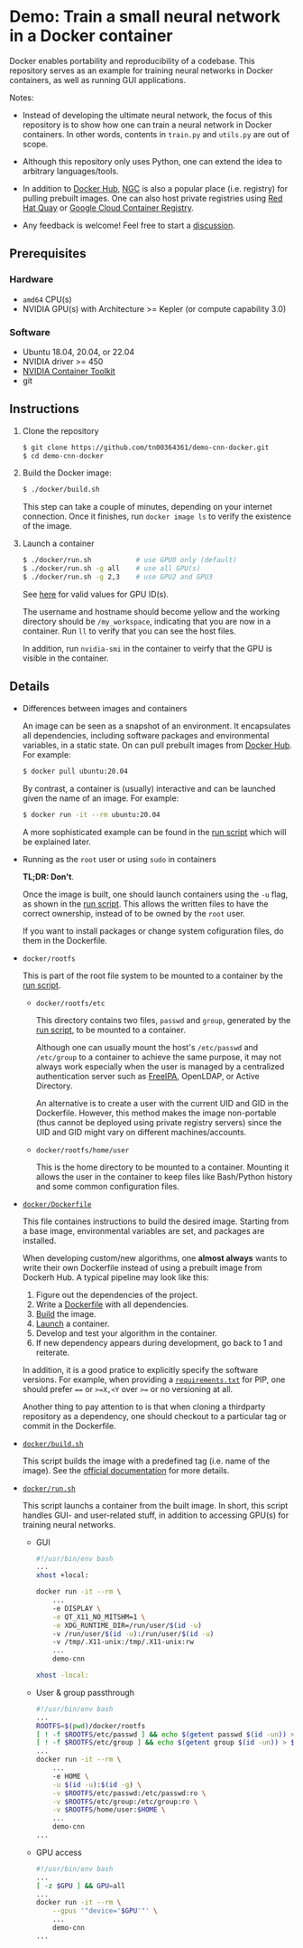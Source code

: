 # Demo: Train a small neural network in a Docker container

Docker enables portability and reproducibility of a codebase. This repository serves as an example for training neural networks in Docker containers, as well as running GUI applications.

Notes:

- Instead of developing the ultimate neural network, the focus of this repository is to show how one can train a neural network in Docker containers. In other words, contents in `train.py` and `utils.py` are out of scope.

- Although this repository only uses Python, one can extend the idea to arbitrary languages/tools.

- In addition to [Docker Hub](https://hub.docker.com/), [NGC](https://catalog.ngc.nvidia.com/containers) is also a popular place (i.e. registry) for pulling prebuilt images. One can also host private registries using [Red Hat Quay](https://quay.io/) or [Google Cloud Container Registry](https://cloud.google.com/container-registry).

- Any feedback is welcome! Feel free to start a [discussion](https://github.com/tn00364361/demo-cnn-docker/discussions).

## Prerequisites

### Hardware

- `amd64` CPU(s)
- NVIDIA GPU(s) with Architecture >= Kepler (or compute capability 3.0)

### Software

- Ubuntu 18.04, 20.04, or 22.04
- NVIDIA driver >= 450
- [NVIDIA Container Toolkit](https://docs.nvidia.com/datacenter/cloud-native/container-toolkit/install-guide.html#docker)
- git


## Instructions

1. Clone the repository

    ```bash
    $ git clone https://github.com/tn00364361/demo-cnn-docker.git
    $ cd demo-cnn-docker
    ```

2. Build the Docker image:

    ```bash
    $ ./docker/build.sh
    ```

    This step can take a couple of minutes, depending on your internet connection. Once it finishes, run `docker image ls` to verify the existence of the image.

3. Launch a container

    ```bash
    $ ./docker/run.sh           # use GPU0 only (default)
    $ ./docker/run.sh -g all    # use all GPU(s)
    $ ./docker/run.sh -g 2,3    # use GPU2 and GPU3
    ```

    See [here](https://docs.nvidia.com/datacenter/cloud-native/container-toolkit/user-guide.html#gpu-enumeration) for valid values for GPU ID(s).

    The username and hostname should become yellow and the working directory should be `/my_workspace`, indicating that you are now in a container. Run `ll` to verify that you can see the host files.

    In addition, run `nvidia-smi` in the container to veirfy that the GPU is visible in the container.

## Details


- Differences between images and containers

    An image can be seen as a snapshot of an environment. It encapsulates all dependencies, including software packages and environmental variables, in a static state. On can pull prebuilt images from [Docker Hub](https://hub.docker.com/). For example:

    ```bash
    $ docker pull ubuntu:20.04
    ```

    By contrast, a container is (usually) interactive and can be launched given the name of an image. For example:

    ```bash
    $ docker run -it --rm ubuntu:20.04
    ```

    A more sophisticated example can be found in the [run script](docker/run.sh) which will be explained later.

- Running as the `root` user or using `sudo` in containers

    **TL;DR: Don't**.

    Once the image is built, one should launch containers using the `-u` flag, as shown in the [run script](docker/run.sh). This allows the written files to have the correct ownership, instead of to be owned by the `root` user.

    If you want to install packages or change system cofiguration files, do them in the Dockerfile.

- `docker/rootfs`

    This is part of the root file system to be mounted to a container by the [run script](docker/run.sh).

    - `docker/rootfs/etc`

        This directory contains two files, `passwd` and `group`, generated by the [run script](docker/run.sh), to be mounted to a container.

        Although one can usually mount the host's `/etc/passwd` and `/etc/group` to a container to achieve the same purpose, it may not always work especially when the user is managed by a centralized authentication server such as [FreeIPA](https://www.freeipa.org/page/Main_Page), OpenLDAP, or Active Directory.

        An alternative is to create a user with the current UID and GID in the Dockerfile. However, this method makes the image non-portable (thus cannot be deployed using private registry servers) since the UID and GID might vary on different machines/accounts.

    - `docker/rootfs/home/user`

        This is the home directory to be mounted to a container. Mounting it allows the user in the container to keep files like Bash/Python history and some common configuration files.

- [`docker/Dockerfile`](docker/Dockerfile)

    This file containes instructions to build the desired image. Starting from a base image, environmental variables are set, and packages are installed.

    When developing custom/new algorithms, one **almost always** wants to write their own Dockerfile instead of using a prebuilt image from Dockerh Hub. A typical pipeline may look like this:

    1. Figure out the dependencies of the project.
    2. Write a [Dockerfile](docker/Dockerfile) with all dependencies.
    3. [Build](docker/build.sh) the image.
    4. [Launch](docker/run.sh) a container.
    5. Develop and test your algorithm in the container.
    6. If new dependency appears during development, go back to 1 and reiterate.

    In addition, it is a good pratice to explicitly specify the software versions. For example, when providing a [`requirements.txt`](requirements.txt) for PIP, one should prefer `==` or `>=X,<Y` over `>=` or no versioning at all.

    Another thing to pay attention to is that when cloning a thirdparty repository as a dependency, one should checkout to a particular tag or commit in the Dockerfile.

- [`docker/build.sh`](docker/build.sh)

    This script builds the image with a predefined tag (i.e. name of the image). See the [official documentation](https://docs.docker.com/engine/reference/commandline/build/) for more details.

- [`docker/run.sh`](docker/run.sh)

    This script launchs a container from the built image. In short, this script handles GUI- and user-related stuff, in addition to accessing GPU(s) for training neural networks.

    - GUI

        ```bash
        #!/usr/bin/env bash
        ...
        xhost +local:

        docker run -it --rm \
            ...
            -e DISPLAY \
            -e QT_X11_NO_MITSHM=1 \
            -e XDG_RUNTIME_DIR=/run/user/$(id -u)
            -v /run/user/$(id -u):/run/user/$(id -u)
            -v /tmp/.X11-unix:/tmp/.X11-unix:rw
            ...
            demo-cnn

        xhost -local:
        ```

    - User & group passthrough

        ```bash
        #!/usr/bin/env bash
        ...
        ROOTFS=$(pwd)/docker/rootfs
        [ ! -f $ROOTFS/etc/passwd ] && echo $(getent passwd $(id -un)) > $ROOTFS/etc/passwd
        [ ! -f $ROOTFS/etc/group ] && echo $(getent group $(id -un)) > $ROOTFS/etc/group
        ...
        docker run -it --rm \
            ...
            -e HOME \
            -u $(id -u):$(id -g) \
            -v $ROOTFS/etc/passwd:/etc/passwd:ro \
            -v $ROOTFS/etc/group:/etc/group:ro \
            -v $ROOTFS/home/user:$HOME \
            ...
            demo-cnn
        ...
        ```

    - GPU access

        ```bash
        #!/usr/bin/env bash
        ...
        [ -z $GPU ] && GPU=all
        ...
        docker run -it --rm \
            --gpus '"device='$GPU'"' \
            ...
            demo-cnn
        ...
        ```
